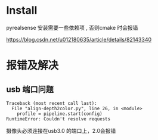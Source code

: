 # Install

pyrealsense 安装需要一些依赖项 , 否则cmake 时会报错

<https://blog.csdn.net/u012180635/article/details/82143340>

# 报错及解决

## usb 端口问题

```
Traceback (most recent call last):
  File "align-depth2color.py", line 26, in <module>
    profile = pipeline.start(config)
RuntimeError: Couldn't resolve requests
```

摄像头必须连接在usb3.0 的端口上，2.0会报错

